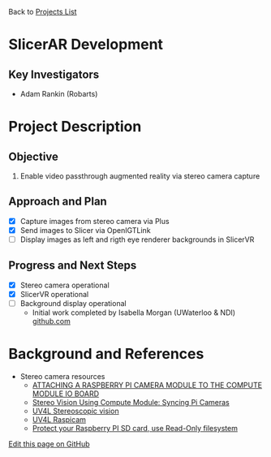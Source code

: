 Back to [Projects List](../../README.md#ProjectsList)

# SlicerAR Development

## Key Investigators

- Adam Rankin (Robarts)

# Project Description

## Objective

1. Enable video passthrough augmented reality via stereo camera capture

## Approach and Plan

- [x] Capture images from stereo camera via Plus
- [x] Send images to Slicer via OpenIGTLink
- [ ] Display images as left and rigth eye renderer backgrounds in SlicerVR

## Progress and Next Steps

- [x] Stereo camera operational
- [x] SlicerVR operational
- [ ] Background display operational
  - Initial work completed by Isabella Morgan (UWaterloo & NDI) [github.com](https://github.com/imorgan1618/VTK/commit/0f9bf00fc6ca953007ca644057e6c8acd8194faf)

# Background and References
+ Stereo camera resources
  + [ATTACHING A RASPBERRY PI CAMERA MODULE TO THE COMPUTE MODULE IO BOARD](https://www.raspberrypi.org/documentation/hardware/computemodule/cmio-camera.md)
  + [Stereo Vision Using Compute Module: Syncing Pi Cameras](https://www.raspberrypi.org/forums/viewtopic.php?f=98&t=154314&sid=732f6438b6d83c6dc3c5525e62e81a54)
  + [UV4L Stereoscopic vision](https://www.linux-projects.org/uv4l/tutorials/stereoscopic-vision/)
  + [UV4L Raspicam](https://www.linux-projects.org/documentation/uv4l-raspicam/)
  + [Protect your Raspberry PI SD card, use Read-Only filesystem](http://hallard.me/raspberry-pi-read-only/)


<!--Link for editing page when displayed in GitHub pages-->
<a href="https://github.com/NA-MIC/ProjectWeek/edit/master/PW27_2018_Boston/Projects/SlicerAR/README.md">Edit this page on GitHub</a>


